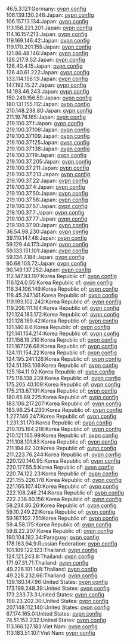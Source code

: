 46.5.3.121:Germany: [ovpn config](vpn/46_5_3_121.ovpn)  
106.139.130.246:Japan: [ovpn config](vpn/106_139_130_246.ovpn)  
106.157.13.134:Japan: [ovpn config](vpn/106_157_13_134.ovpn)  
113.158.221.201:Japan: [ovpn config](vpn/113_158_221_201.ovpn)  
114.16.157.213:Japan: [ovpn config](vpn/114_16_157_213.ovpn)  
119.169.146.42:Japan: [ovpn config](vpn/119_169_146_42.ovpn)  
119.170.201.155:Japan: [ovpn config](vpn/119_170_201_155.ovpn)  
121.86.48.146:Japan: [ovpn config](vpn/121_86_48_146.ovpn)  
126.217.9.52:Japan: [ovpn config](vpn/126_217_9_52.ovpn)  
126.40.4.15:Japan: [ovpn config](vpn/126_40_4_15.ovpn)  
126.40.61.222:Japan: [ovpn config](vpn/126_40_61_222.ovpn)  
133.114.156.13:Japan: [ovpn config](vpn/133_114_156_13.ovpn)  
147.192.15.27:Japan: [ovpn config](vpn/147_192_15_27.ovpn)  
14.193.46.243:Japan: [ovpn config](vpn/14_193_46_243.ovpn)  
150.249.156.59:Japan: [ovpn config](vpn/150_249_156_59.ovpn)  
180.131.155.112:Japan: [ovpn config](vpn/180_131_155_112.ovpn)  
210.148.238.80:Japan: [ovpn config](vpn/210_148_238_80.ovpn)  
211.19.76.165:Japan: [ovpn config](vpn/211_19_76_165.ovpn)  
219.100.37.1:Japan: [ovpn config](vpn/219_100_37_1.ovpn)  
219.100.37.108:Japan: [ovpn config](vpn/219_100_37_108.ovpn)  
219.100.37.109:Japan: [ovpn config](vpn/219_100_37_109.ovpn)  
219.100.37.125:Japan: [ovpn config](vpn/219_100_37_125.ovpn)  
219.100.37.138:Japan: [ovpn config](vpn/219_100_37_138.ovpn)  
219.100.37.19:Japan: [ovpn config](vpn/219_100_37_19.ovpn)  
219.100.37.205:Japan: [ovpn config](vpn/219_100_37_205.ovpn)  
219.100.37.211:Japan: [ovpn config](vpn/219_100_37_211.ovpn)  
219.100.37.213:Japan: [ovpn config](vpn/219_100_37_213.ovpn)  
219.100.37.22:Japan: [ovpn config](vpn/219_100_37_22.ovpn)  
219.100.37.4:Japan: [ovpn config](vpn/219_100_37_4.ovpn)  
219.100.37.50:Japan: [ovpn config](vpn/219_100_37_50.ovpn)  
219.100.37.58:Japan: [ovpn config](vpn/219_100_37_58.ovpn)  
219.100.37.67:Japan: [ovpn config](vpn/219_100_37_67.ovpn)  
219.100.37.7:Japan: [ovpn config](vpn/219_100_37_7.ovpn)  
219.100.37.77:Japan: [ovpn config](vpn/219_100_37_77.ovpn)  
219.100.37.90:Japan: [ovpn config](vpn/219_100_37_90.ovpn)  
36.54.98.230:Japan: [ovpn config](vpn/36_54_98_230.ovpn)  
39.110.147.48:Japan: [ovpn config](vpn/39_110_147_48.ovpn)  
59.129.44.173:Japan: [ovpn config](vpn/59_129_44_173.ovpn)  
59.133.151.101:Japan: [ovpn config](vpn/59_133_151_101.ovpn)  
59.134.7.184:Japan: [ovpn config](vpn/59_134_7_184.ovpn)  
60.68.103.72:Japan: [ovpn config](vpn/60_68_103_72.ovpn)  
90.149.137.252:Japan: [ovpn config](vpn/90_149_137_252.ovpn)  
112.147.93.197:Korea Republic of: [ovpn config](vpn/112_147_93_197.ovpn)  
116.124.0.55:Korea Republic of: [ovpn config](vpn/116_124_0_55.ovpn)  
116.34.106.149:Korea Republic of: [ovpn config](vpn/116_34_106_149.ovpn)  
118.45.247.141:Korea Republic of: [ovpn config](vpn/118_45_247_141.ovpn)  
119.193.102.242:Korea Republic of: [ovpn config](vpn/119_193_102_242.ovpn)  
119.206.111.164:Korea Republic of: [ovpn config](vpn/119_206_111_164.ovpn)  
121.124.183.172:Korea Republic of: [ovpn config](vpn/121_124_183_172.ovpn)  
121.128.189.42:Korea Republic of: [ovpn config](vpn/121_128_189_42.ovpn)  
121.140.8.6:Korea Republic of: [ovpn config](vpn/121_140_8_6.ovpn)  
121.141.154.214:Korea Republic of: [ovpn config](vpn/121_141_154_214.ovpn)  
121.158.19.210:Korea Republic of: [ovpn config](vpn/121_158_19_210.ovpn)  
121.167.126.68:Korea Republic of: [ovpn config](vpn/121_167_126_68.ovpn)  
124.111.154.22:Korea Republic of: [ovpn config](vpn/124_111_154_22.ovpn)  
124.195.241.126:Korea Republic of: [ovpn config](vpn/124_195_241_126.ovpn)  
124.51.193.106:Korea Republic of: [ovpn config](vpn/124_51_193_106.ovpn)  
125.184.11.92:Korea Republic of: [ovpn config](vpn/125_184_11_92.ovpn)  
175.118.138.239:Korea Republic of: [ovpn config](vpn/175_118_138_239.ovpn)  
175.205.40.109:Korea Republic of: [ovpn config](vpn/175_205_40_109.ovpn)  
175.213.67.191:Korea Republic of: [ovpn config](vpn/175_213_67_191.ovpn)  
180.65.89.225:Korea Republic of: [ovpn config](vpn/180_65_89_225.ovpn)  
183.106.217.207:Korea Republic of: [ovpn config](vpn/183_106_217_207.ovpn)  
183.96.254.230:Korea Republic of: [ovpn config](vpn/183_96_254_230.ovpn)  
1.227.146.247:Korea Republic of: [ovpn config](vpn/1_227_146_247.ovpn)  
1.231.31.170:Korea Republic of: [ovpn config](vpn/1_231_31_170.ovpn)  
210.105.164.218:Korea Republic of: [ovpn config](vpn/210_105_164_218.ovpn)  
210.121.165.99:Korea Republic of: [ovpn config](vpn/210_121_165_99.ovpn)  
211.108.101.83:Korea Republic of: [ovpn config](vpn/211_108_101_83.ovpn)  
211.184.82.30:Korea Republic of: [ovpn config](vpn/211_184_82_30.ovpn)  
211.223.76.244:Korea Republic of: [ovpn config](vpn/211_223_76_244.ovpn)  
220.120.140.95:Korea Republic of: [ovpn config](vpn/220_120_140_95.ovpn)  
220.127.55.5:Korea Republic of: [ovpn config](vpn/220_127_55_5.ovpn)  
220.74.122.23:Korea Republic of: [ovpn config](vpn/220_74_122_23.ovpn)  
221.155.226.178:Korea Republic of: [ovpn config](vpn/221_155_226_178.ovpn)  
221.165.107.40:Korea Republic of: [ovpn config](vpn/221_165_107_40.ovpn)  
222.108.246.214:Korea Republic of: [ovpn config](vpn/222_108_246_214.ovpn)  
222.238.80.156:Korea Republic of: [ovpn config](vpn/222_238_80_156.ovpn)  
58.234.86.26:Korea Republic of: [ovpn config](vpn/58_234_86_26.ovpn)  
59.10.249.22:Korea Republic of: [ovpn config](vpn/59_10_249_22.ovpn)  
59.187.102.251:Korea Republic of: [ovpn config](vpn/59_187_102_251.ovpn)  
59.4.58.175:Korea Republic of: [ovpn config](vpn/59_4_58_175.ovpn)  
59.8.22.207:Korea Republic of: [ovpn config](vpn/59_8_22_207.ovpn)  
190.104.182.34:Paraguay: [ovpn config](vpn/190_104_182_34.ovpn)  
178.163.94.9:Russian Federation: [ovpn config](vpn/178_163_94_9.ovpn)  
101.109.122.123:Thailand: [ovpn config](vpn/101_109_122_123.ovpn)  
124.121.243.8:Thailand: [ovpn config](vpn/124_121_243_8.ovpn)  
171.97.31.71:Thailand: [ovpn config](vpn/171_97_31_71.ovpn)  
49.228.101.148:Thailand: [ovpn config](vpn/49_228_101_148.ovpn)  
49.228.232.66:Thailand: [ovpn config](vpn/49_228_232_66.ovpn)  
139.180.147.96:United States: [ovpn config](vpn/139_180_147_96.ovpn)  
173.198.248.39:United States: [ovpn config](vpn/173_198_248_39.ovpn)  
173.233.73.3:United States: [ovpn config](vpn/173_233_73_3.ovpn)  
198.23.202.30:United States: [ovpn config](vpn/198_23_202_30.ovpn)  
207.148.112.140:United States: [ovpn config](vpn/207_148_112_140.ovpn)  
67.174.165.0:United States: [ovpn config](vpn/67_174_165_0.ovpn)  
74.51.152.232:United States: [ovpn config](vpn/74_51_152_232.ovpn)  
113.166.127.183:Viet Nam: [ovpn config](vpn/113_166_127_183.ovpn)  
113.183.51.107:Viet Nam: [ovpn config](vpn/113_183_51_107.ovpn)  
